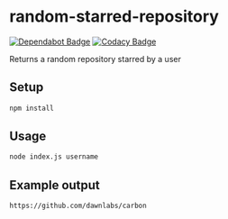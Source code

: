 # random-starred-repository

[![Dependabot Badge](https://img.shields.io/badge/Dependabot-enabled-blue.svg)](https://dependabot.com/) [![Codacy Badge](https://api.codacy.com/project/badge/Grade/19f44650e8ef48d68e3ec6837bead128)](https://app.codacy.com/app/vintagesucks/random-starred-repository)

Returns a random repository starred by a user

## Setup
```sh
npm install
```

## Usage
```sh
node index.js username
```

## Example output
```sh
https://github.com/dawnlabs/carbon
```
